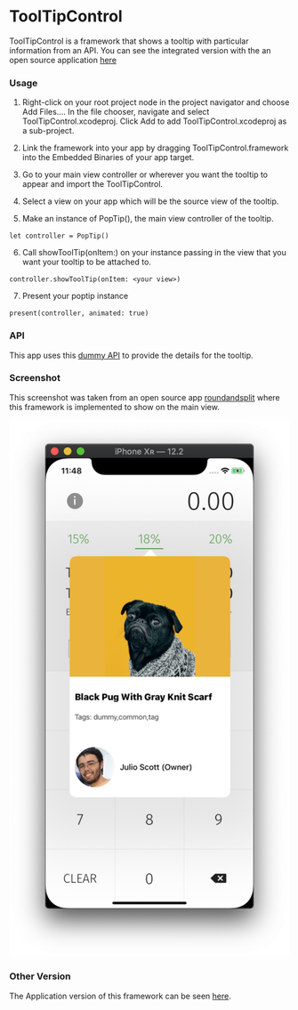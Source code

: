 # ToolTipControl

ToolTipControl is a framework that shows a tooltip with particular information from an API. You can see the integrated version with the an open source application [here](https://github.com/arvinq/roundandsplit)

### Usage
1. Right-click on your root project node in the project navigator and choose Add Files.... In the file chooser, navigate and select ToolTipControl.xcodeproj. Click Add to add ToolTipControl.xcodeproj as a sub-project.

2. Link the framework into your app by dragging ToolTipControl.framework into the Embedded Binaries of your app target.

3. Go to your main view controller or wherever you want the tooltip to appear and import the ToolTipControl.

4. Select a view on your app which will be the source view of the tooltip.

5. Make an instance of PopTip(), the main view controller of the tooltip.
```
let controller = PopTip()
```
6. Call showToolTip(onItem:) on your instance passing in the view that you want your tooltip to be attached to.
```
controller.showToolTip(onItem: <your view>)
```
7. Present your poptip instance
```
present(controller, animated: true)
```

### API

This app uses this [dummy API](https://dummyapi.io/api/post?limit=1) to provide the details for the tooltip.

### Screenshot

This screenshot was taken from an open source app [roundandsplit](https://github.com/lukhnos/roundandsplit) where this framework is implemented to show on the main view.

![ToolTipControl](ToolTipControl.png)

### Other Version

The Application version of this framework can be seen [here](https://github.com/arvinq/PopTip).

